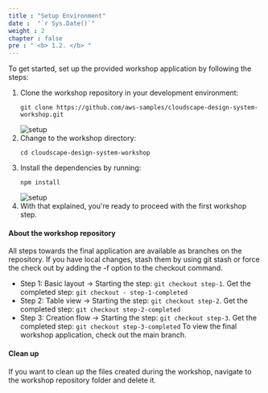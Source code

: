 ```yaml
---
title : "Setup Environment"
date :  "`r Sys.Date()`" 
weight : 2 
chapter : false
pre : " <b> 1.2. </b> "
---
```


To get started, set up the provided workshop application by following the steps:

1. Clone the workshop repository  in your development environment:
    ````
    git clone https://github.com/aws-samples/cloudscape-design-system-workshop.git

    ````
    ![setup](/images/1.png?featherlight=false&width=50pc)
2. Change to the workshop directory:
    ````
    cd cloudscape-design-system-workshop
    ````
3. Install the dependencies by running:
    ```
    npm install
    ```
    ![setup](/images/2.png?featherlight=false&width=50pc)
4. With that explained, you're ready to proceed with the first workshop step.

#### About the workshop repository
All steps towards the final application are available as branches on the repository. If you have local changes, stash them by using git stash or force the check out by adding the -f option to the checkout command.
  - Step 1: Basic layout → Starting the step: ```git checkout step-1```. Get the completed step: ```git checkout - step-1-completed```
  - Step 2: Table view → Starting the step: ```git checkout step-2```. Get the completed step: ```git checkout step-2-completed```
  - Step 3: Creation flow → Starting the step: ```git checkout step-3```. Get the completed step: ```git checkout step-3-completed```
To view the final workshop application, check out the main branch.

#### Clean up
If you want to clean up the files created during the workshop, navigate to the workshop repository folder and delete it.